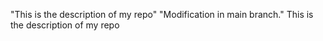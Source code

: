 "This is the description of my repo" 
"Modification in main branch." 
This is the description of my repo  
